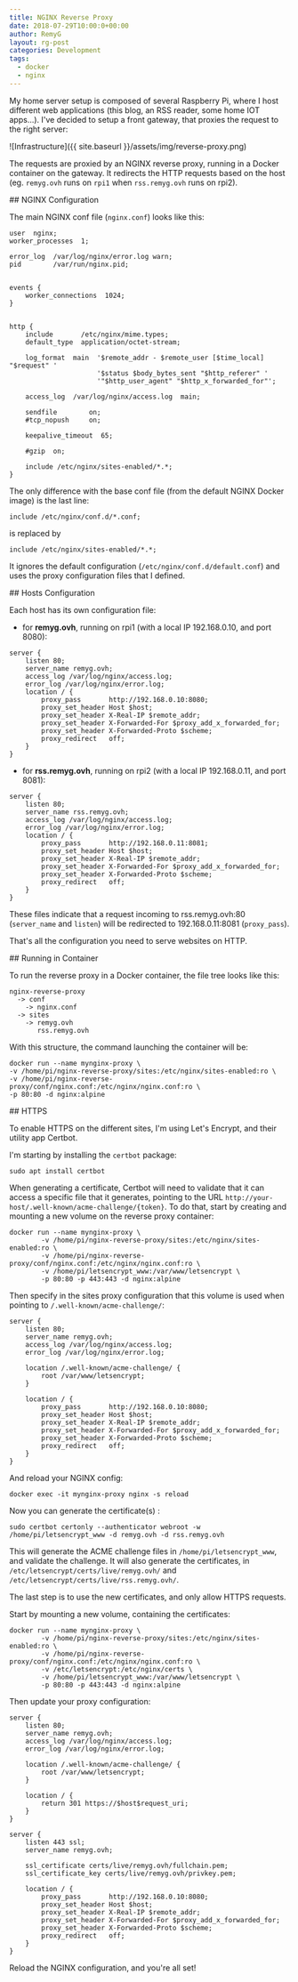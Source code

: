 ```yaml
---
title: NGINX Reverse Proxy
date: 2018-07-29T10:00:0+00:00
author: RemyG
layout: rg-post
categories: Development
tags:
  - docker
  - nginx
---
```


My home server setup is composed of several Raspberry Pi, where I host different web applications (this blog, an RSS reader, some home IOT apps...). I've decided to setup a front gateway, that proxies the request to the right server:

![Infrastructure]({{ site.baseurl }}/assets/img/reverse-proxy.png)

<!--more-->

The requests are proxied by an NGINX reverse proxy, running in a Docker container on the gateway. It redirects the HTTP requests based on the host (eg. ```remyg.ovh``` runs on ```rpi1``` when ```rss.remyg.ovh``` runs on rpi2).

## NGINX Configuration

The main NGINX conf file (```nginx.conf```) looks like this:

```
user  nginx;
worker_processes  1;

error_log  /var/log/nginx/error.log warn;
pid        /var/run/nginx.pid;


events {
    worker_connections  1024;
}


http {
    include       /etc/nginx/mime.types;
    default_type  application/octet-stream;

    log_format  main  '$remote_addr - $remote_user [$time_local] "$request" '
                      '$status $body_bytes_sent "$http_referer" '
                      '"$http_user_agent" "$http_x_forwarded_for"';

    access_log  /var/log/nginx/access.log  main;

    sendfile        on;
    #tcp_nopush     on;

    keepalive_timeout  65;

    #gzip  on;

    include /etc/nginx/sites-enabled/*.*;
}
```

The only difference with the base conf file (from the default NGINX Docker image) is the last line:

```
include /etc/nginx/conf.d/*.conf;
```

is replaced by

```
include /etc/nginx/sites-enabled/*.*;
```

It ignores the default configuration (```/etc/nginx/conf.d/default.conf```) and uses the proxy configuration files that I defined.

## Hosts Configuration

Each host has its own configuration file:

* for **remyg.ovh**, running on rpi1 (with a local IP 192.168.0.10, and port 8080):

```
server {
    listen 80;
    server_name remyg.ovh;
    access_log /var/log/nginx/access.log;
    error_log /var/log/nginx/error.log;
    location / {
        proxy_pass       http://192.168.0.10:8080;
        proxy_set_header Host $host;
        proxy_set_header X-Real-IP $remote_addr;
        proxy_set_header X-Forwarded-For $proxy_add_x_forwarded_for;
        proxy_set_header X-Forwarded-Proto $scheme;
        proxy_redirect   off;
    }
}
```

* for **rss.remyg.ovh**, running on rpi2 (with a local IP 192.168.0.11, and port 8081):

```
server {
    listen 80;
    server_name rss.remyg.ovh;
    access_log /var/log/nginx/access.log;
    error_log /var/log/nginx/error.log;
    location / {
        proxy_pass       http://192.168.0.11:8081;
        proxy_set_header Host $host;
        proxy_set_header X-Real-IP $remote_addr;
        proxy_set_header X-Forwarded-For $proxy_add_x_forwarded_for;
        proxy_set_header X-Forwarded-Proto $scheme;
        proxy_redirect   off;
    }
}
```

These files indicate that a request incoming to rss.remyg.ovh:80 (```server_name``` and ```listen```) will be redirected to 192.168.0.11:8081 (```proxy_pass```).

That's all the configuration you need to serve websites on HTTP.

## Running in Container

To run the reverse proxy in a Docker container, the file tree looks like this:

```
nginx-reverse-proxy
  -> conf
    -> nginx.conf
  -> sites
    -> remyg.ovh
       rss.remyg.ovh
```

With this structure, the command launching the container will be:

```
docker run --name mynginx-proxy \
-v /home/pi/nginx-reverse-proxy/sites:/etc/nginx/sites-enabled:ro \
-v /home/pi/nginx-reverse-proxy/conf/nginx.conf:/etc/nginx/nginx.conf:ro \
-p 80:80 -d nginx:alpine
```

## HTTPS

To enable HTTPS on the different sites, I'm using Let's Encrypt, and their utility app Certbot.

I'm starting by installing the ```certbot``` package:

```
sudo apt install certbot
```

When generating a certificate, Certbot will need to validate that it can access a specific file that it generates, pointing to the URL ```http://your-host/.well-known/acme-challenge/{token}```. To do that, start by creating and mounting a new volume on the reverse proxy container:

```
docker run --name mynginx-proxy \
        -v /home/pi/nginx-reverse-proxy/sites:/etc/nginx/sites-enabled:ro \
        -v /home/pi/nginx-reverse-proxy/conf/nginx.conf:/etc/nginx/nginx.conf:ro \
        -v /home/pi/letsencrypt_www:/var/www/letsencrypt \
        -p 80:80 -p 443:443 -d nginx:alpine
```

Then specify in the sites proxy configuration that this volume is used when pointing to ```/.well-known/acme-challenge/```:

```
server {
    listen 80;
    server_name remyg.ovh;
    access_log /var/log/nginx/access.log;
    error_log /var/log/nginx/error.log;

    location /.well-known/acme-challenge/ {
        root /var/www/letsencrypt;
    }

    location / {
        proxy_pass       http://192.168.0.10:8080;
        proxy_set_header Host $host;
        proxy_set_header X-Real-IP $remote_addr;
        proxy_set_header X-Forwarded-For $proxy_add_x_forwarded_for;
        proxy_set_header X-Forwarded-Proto $scheme;
        proxy_redirect   off;
    }
}
```

And reload your NGINX config:

```
docker exec -it mynginx-proxy nginx -s reload
```

Now you can generate the certificate(s) :

```
sudo certbot certonly --authenticator webroot -w /home/pi/letsencrypt_www -d remyg.ovh -d rss.remyg.ovh
```
This will generate the ACME challenge files in ```/home/pi/letsencrypt_www```, and validate the challenge. It will also generate the certificates, in ```/etc/letsencrypt/certs/live/remyg.ovh/``` and ```/etc/letsencrypt/certs/live/rss.remyg.ovh/```.

The last step is to use the new certificates, and only allow HTTPS requests.

Start by mounting a new volume, containing the certificates:

```
docker run --name mynginx-proxy \
        -v /home/pi/nginx-reverse-proxy/sites:/etc/nginx/sites-enabled:ro \
        -v /home/pi/nginx-reverse-proxy/conf/nginx.conf:/etc/nginx/nginx.conf:ro \
        -v /etc/letsencrypt:/etc/nginx/certs \
        -v /home/pi/letsencrypt_www:/var/www/letsencrypt \
        -p 80:80 -p 443:443 -d nginx:alpine
```

Then update your proxy configuration:

```
server {
    listen 80;
    server_name remyg.ovh;
    access_log /var/log/nginx/access.log;
    error_log /var/log/nginx/error.log;

    location /.well-known/acme-challenge/ {
        root /var/www/letsencrypt;
    }

    location / {
        return 301 https://$host$request_uri;
    }
}

server {
    listen 443 ssl;
    server_name remyg.ovh;

    ssl_certificate certs/live/remyg.ovh/fullchain.pem;
    ssl_certificate_key certs/live/remyg.ovh/privkey.pem;

    location / {
        proxy_pass       http://192.168.0.10:8080;
        proxy_set_header Host $host;
        proxy_set_header X-Real-IP $remote_addr;
        proxy_set_header X-Forwarded-For $proxy_add_x_forwarded_for;
        proxy_set_header X-Forwarded-Proto $scheme;
        proxy_redirect   off;
    }
}

```

Reload the NGINX configuration, and you're all set!
